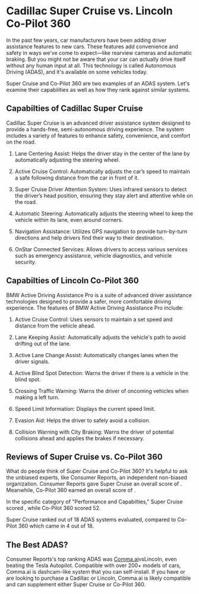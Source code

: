 # Cadillac Super Cruise vs. Lincoln Co-Pilot 360

In the past few years, car manufacturers have been adding driver assistance features to new cars. These features add convenience and safety in ways we've come to expect—like rearview cameras and automatic braking. But you might not be aware that your car can actually drive itself without any human input at all. This technology is called Autonomous Driving (ADAS), and it's available on some vehicles today.

Super Cruise and Co-Pilot 360 are two examples of an ADAS system. Let's examine their capabilities as well as how they rank against similar systems.

## Capabilties of Cadillac Super Cruise

Cadillac Super Cruise is an advanced driver assistance system designed to provide a hands-free, semi-autonomous driving experience. The system includes a variety of features to enhance safety, convenience, and comfort on the road.

1. Lane Centering Assist: Helps the driver stay in the center of the lane by automatically adjusting the steering wheel.

2. Active Cruise Control: Automatically adjusts the car’s speed to maintain a safe following distance from the car in front of it.

3. Super Cruise Driver Attention System: Uses infrared sensors to detect the driver’s head position, ensuring they stay alert and attentive while on the road.

4. Automatic Steering: Automatically adjusts the steering wheel to keep the vehicle within its lane, even around corners.

5. Navigation Assistance: Utilizes GPS navigation to provide turn-by-turn directions and help drivers find their way to their destination.

6. OnStar Connected Services: Allows drivers to access various services such as emergency assistance, vehicle diagnostics, and vehicle security.

## Capabilties of Lincoln Co-Pilot 360

BMW Active Driving Assistance Pro is a suite of advanced driver assistance technologies designed to provide a safer, more comfortable driving experience. The features of BMW Active Driving Assistance Pro include:

1. Active Cruise Control: Uses sensors to maintain a set speed and distance from the vehicle ahead.

2. Lane Keeping Assist: Automatically adjusts the vehicle&#39;s path to avoid drifting out of the lane.

3. Active Lane Change Assist: Automatically changes lanes when the driver signals.

4. Active Blind Spot Detection: Warns the driver if there is a vehicle in the blind spot.

5. Crossing Traffic Warning: Warns the driver of oncoming vehicles when making a left turn.

6. Speed Limit Information: Displays the current speed limit.

7. Evasion Aid: Helps the driver to safely avoid a collision.

8. Collision Warning with City Braking: Warns the driver of potential collisions ahead and applies the brakes if necessary.

## Reviews of Super Cruise vs. Co-Pilot 360
What do people think of Super Cruise and Co-Pilot 360? It's helpful to ask the unbiased experts, like Consumer Reports, an independent non-biased organization. Consumer Reports gave Super Cruise an overall score of . Meanwhile, Co-Pilot 360 earned an overall score of .

In the specific category of "Performance and Capabilties," Super Cruise scored , while Co-Pilot 360 scored 52.

Super Cruise ranked  out of 18 ADAS systems evaluated, compared to Co-Pilot 360 which came in 4 out of 18.

## The Best ADAS?
Consumer Reports's top ranking ADAS was [Comma.ai](https://comma.ai?utm_medium=ref&utm_source=jwith&utm_campaign=Cadillac)vsLincoln, even beating the Tesla Autopilot. Compatible with over 200+ models of cars, Comma.ai is dashcam-like system that you can self-install. If you have or are looking to purchase a Cadillac or Lincoln, Comma.ai is likely compatible and can supplement either Super Cruise or Co-Pilot 360. 

